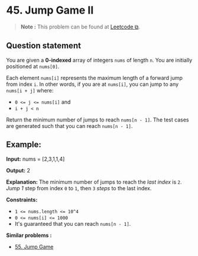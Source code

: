 # 45. Jump Game II

>**Note :** This problem can be found at [Leetcode ⧉](https://leetcode.com/problems/jump-game-ii/description/).

## Question statement

You are given a **0-indexed** array of integers `nums` of length `n`. You are initially positioned at `nums[0]`.

Each element `nums[i]` represents the maximum length of a forward jump from index `i`. In other words, if you are at `nums[i]`, you can jump to any `nums[i + j]` where:
* `0 <= j <= nums[i]` and
* `i + j < n`

Return the minimum number of jumps to reach `nums[n - 1]`. The test cases are generated such that you can reach `nums[n - 1]`.
 
## Example:
**Input:**
    nums = [2,3,1,1,4]

**Output:**
    2

**Explanation:**
The minimum number of jumps to reach the *last index* is `2`. *Jump 1* step from index `0` to `1`, then `3` *steps* to the last index.

**Constraints:**
* `1 <= nums.length <= 10^4`
* `0 <= nums[i] <= 1000`
* It's guaranteed that you can reach `nums[n - 1]`.


**Similar problems :**
* [55. Jump Game](https://leetcode.com/problems/jump-game/description/)